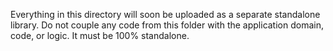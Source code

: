 Everything in this directory will soon be uploaded as a separate standalone library.
Do not couple any code from this folder with the application domain, code, or logic.
It must be 100% standalone.